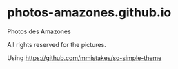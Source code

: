 # photos-amazones.github.io
Photos des Amazones

All rights reserved for the pictures.

Using https://github.com/mmistakes/so-simple-theme

